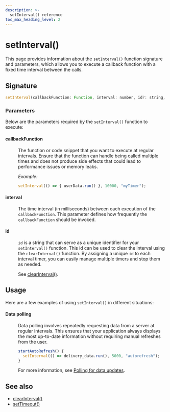 ```yaml
---
description: >-
  setInterval() reference
toc_max_heading_level: 2
---
```


# setInterval()

This page provides information about the `setInterval()` function signature and parameters, which allows you to execute a callback function with a fixed time interval between the calls.


<ZoomImage src="/img/settimeout-function.png" alt="setInterval()" caption="setInterval()" />



## Signature

```javascript
setInterval(callbackFunction: Function, interval: number, id?: string, args?: any)
```


### Parameters

Below are the parameters required by the `setInterval()` function to execute:


#### callbackFunction

<dd>

The function or code snippet that you want to execute at regular intervals. Ensure that the function can handle being called multiple times and does not produce side effects that could lead to performance issues or memory leaks.

*Example:*

```js
setInterval(() => { userData.run() }, 10000, "myTimer");
```

</dd>

#### interval

<dd>

The time interval (in milliseconds) between each execution of the `callbackFunction`. This parameter defines how frequently the `callbackFunction` should be invoked. 

</dd>

#### id

<dd>

`id` is a string that can serve as a unique identifier for your `setInterval()` function. This id can be used to clear the interval using the `clearInterval()` function. By assigning a unique `id` to each interval timer, you can easily manage multiple timers and stop them as needed.

See [clearInterval()](https://docs.appsmithai.com/reference/appsmith-framework/widget-actions/clear-interval).

</dd>

## Usage

Here are a few examples of using `setInterval()` in different situations:





#### Data polling

<dd>

Data polling involves repeatedly requesting data from a server at regular intervals. This ensures that your application always displays the most up-to-date information without requiring manual refreshes from the user.


```js
startAutoRefresh() {
  setInterval(() => delivery_data.run(), 5000, "autorefresh");
}
```

For more information, see [Polling for data updates](https://docs.appsmithai.com/build-apps/how-to-guides/setup-polling).

</dd>


## See also
- [clearInterval()](https://docs.appsmithai.com/reference/appsmith-framework/widget-actions/clear-interval)
- [setTimeout()](https://docs.appsmithai.com/reference/appsmith-framework/widget-actions/set-timeout)
